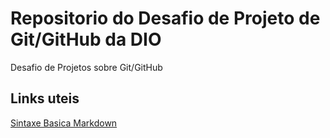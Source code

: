 # Repositorio do Desafio de Projeto de Git/GitHub da DIO 
Desafio de Projetos sobre Git/GitHub

## Links uteis 
[Sintaxe Basica Markdown](https://www.markdownguide.org/basic-syntax/)
